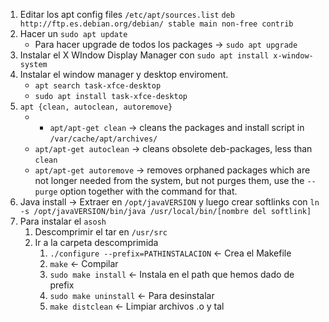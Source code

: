 1. Editar los apt config files `/etc/apt/sources.list`
`deb http://ftp.es.debian.org/debian/ stable main non-free contrib`
2. Hacer un `sudo apt update`
	- Para hacer upgrade de todos los packages -> `sudo apt upgrade`
3. Instalar el X WIndow Display Manager con `sudo apt install x-window-system`
4. Instalar el window manager y desktop enviroment.
	- `apt search task-xfce-desktop`
	- `sudo apt install task-xfce-desktop` 
5. `apt {clean, autoclean, autoremove}`
	- -   `apt/apt-get clean` → cleans the packages and install script in `/var/cache/apt/archives/`
	-   `apt/apt-get autoclean` → cleans obsolete deb-packages, less than `clean`
	-   `apt/apt-get autoremove` → removes orphaned packages which are not longer needed from the system, but not purges them, use the `--purge` option together with the command for that.
6. Java install -> Extraer en `/opt/javaVERSION` y luego crear softlinks con `ln -s /opt/javaVERSION/bin/java /usr/local/bin/[nombre del softlink]`
7. Para instalar el `asosh` 
	1. Descomprimir el tar en `/usr/src`
	2. Ir a la carpeta descomprimida
		1. `./configure --prefix=PATHINSTALACION` <- Crea el Makefile
		2. `make` <- Compilar
		3. `sudo make install` <- Instala en el path que hemos dado de prefix
		4. `sudo make uninstall` <- Para desinstalar
		5. `make distclean` <- Limpiar archivos .o y tal
